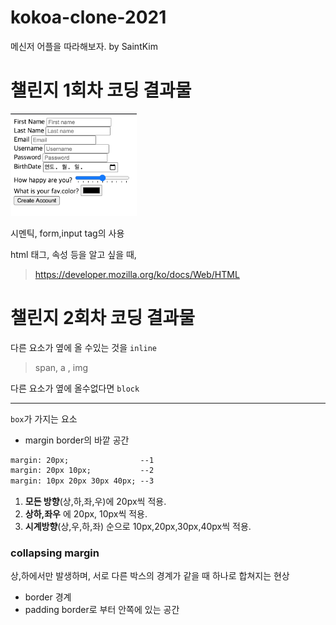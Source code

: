 # kokoa-clone-2021
메신저 어플을 따라해보자. by SaintKim

# 챌린지 1회차 코딩 결과물

<img src = "/img/challengeday_1.png" width="40%" height="20%" >  

시멘틱, form,input tag의 사용

html 태그, 속성 등을 알고 싶을 때,

> https://developer.mozilla.org/ko/docs/Web/HTML

# 챌린지 2회차 코딩 결과물 



다른 요소가 옆에 올 수있는 것을 `inline`
> span, a , img

다른 요소가 옆에 올수없다면 `block` 

---

`box`가 가지는 요소
  - margin
    border의 바깥 공간 
 ```html
 margin: 20px;                --1
 margin: 20px 10px;           --2
 margin: 10px 20px 30px 40px; --3
 ```
 1. **모든 방향**(상,하,좌,우)에 20px씩 적용.
 2.  **상하,좌우** 에 20px, 10px씩 적용.
 3.  **시계방향**(상,우,하,좌) 순으로 10px,20px,30px,40px씩 적용.
<h3>collapsing margin</h3>
상,하에서만 발생하며, 서로 다른 박스의 경계가 같을 때 하나로 합쳐지는 현상

  - border
경계
  - padding
border로 부터 안쪽에 있는 공간  